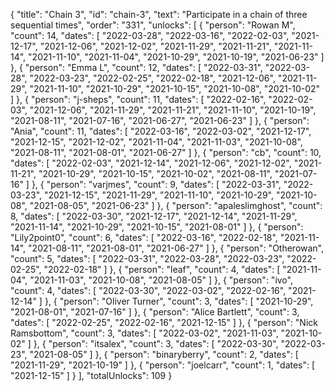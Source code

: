 {
  "title": "Chain 3",
  "id": "chain-3",
  "text": "Participate in a chain of three sequential times",
  "order": "331",
  "unlocks": [
    {
      "person": "Rowan M",
      "count": 14,
      "dates": [
        "2022-03-28",
        "2022-03-16",
        "2022-02-03",
        "2021-12-17",
        "2021-12-06",
        "2021-12-02",
        "2021-11-29",
        "2021-11-21",
        "2021-11-14",
        "2021-11-10",
        "2021-11-04",
        "2021-10-29",
        "2021-10-19",
        "2021-06-23"
      ]
    },
    {
      "person": "Emma L",
      "count": 12,
      "dates": [
        "2022-03-31",
        "2022-03-28",
        "2022-03-23",
        "2022-02-25",
        "2022-02-18",
        "2021-12-06",
        "2021-11-29",
        "2021-11-10",
        "2021-10-29",
        "2021-10-15",
        "2021-10-08",
        "2021-10-02"
      ]
    },
    {
      "person": "j-sheps",
      "count": 11,
      "dates": [
        "2022-02-16",
        "2022-02-03",
        "2021-12-06",
        "2021-11-29",
        "2021-11-21",
        "2021-11-10",
        "2021-10-19",
        "2021-08-11",
        "2021-07-16",
        "2021-06-27",
        "2021-06-23"
      ]
    },
    {
      "person": "Ania",
      "count": 11,
      "dates": [
        "2022-03-16",
        "2022-03-02",
        "2021-12-17",
        "2021-12-15",
        "2021-12-02",
        "2021-11-04",
        "2021-11-03",
        "2021-10-08",
        "2021-08-11",
        "2021-08-01",
        "2021-06-27"
      ]
    },
    {
      "person": "cb",
      "count": 10,
      "dates": [
        "2022-02-03",
        "2021-12-14",
        "2021-12-06",
        "2021-12-02",
        "2021-11-21",
        "2021-10-29",
        "2021-10-15",
        "2021-10-02",
        "2021-08-11",
        "2021-07-16"
      ]
    },
    {
      "person": "varjmes",
      "count": 9,
      "dates": [
        "2022-03-31",
        "2022-03-23",
        "2021-12-15",
        "2021-11-29",
        "2021-11-10",
        "2021-10-29",
        "2021-10-08",
        "2021-08-05",
        "2021-06-23"
      ]
    },
    {
      "person": "apaleslimghost",
      "count": 8,
      "dates": [
        "2022-03-30",
        "2021-12-17",
        "2021-12-14",
        "2021-11-29",
        "2021-11-14",
        "2021-10-29",
        "2021-10-15",
        "2021-08-01"
      ]
    },
    {
      "person": "Lily2point0",
      "count": 6,
      "dates": [
        "2022-03-16",
        "2022-02-18",
        "2021-11-14",
        "2021-08-11",
        "2021-08-01",
        "2021-06-27"
      ]
    },
    {
      "person": "Otherowan",
      "count": 5,
      "dates": [
        "2022-03-31",
        "2022-03-28",
        "2022-03-23",
        "2022-02-25",
        "2022-02-18"
      ]
    },
    {
      "person": "leaf",
      "count": 4,
      "dates": [
        "2021-11-04",
        "2021-11-03",
        "2021-10-08",
        "2021-08-05"
      ]
    },
    {
      "person": "ivo",
      "count": 4,
      "dates": [
        "2022-03-30",
        "2022-03-02",
        "2022-02-16",
        "2021-12-14"
      ]
    },
    {
      "person": "Oliver Turner",
      "count": 3,
      "dates": [
        "2021-10-29",
        "2021-08-01",
        "2021-07-16"
      ]
    },
    {
      "person": "Alice Bartlett",
      "count": 3,
      "dates": [
        "2022-02-25",
        "2022-02-16",
        "2021-12-15"
      ]
    },
    {
      "person": "Nick Ramsbottom",
      "count": 3,
      "dates": [
        "2022-03-02",
        "2021-11-03",
        "2021-10-02"
      ]
    },
    {
      "person": "itsalex",
      "count": 3,
      "dates": [
        "2022-03-30",
        "2022-03-23",
        "2021-08-05"
      ]
    },
    {
      "person": "binaryberry",
      "count": 2,
      "dates": [
        "2021-11-29",
        "2021-10-19"
      ]
    },
    {
      "person": "joelcarr",
      "count": 1,
      "dates": [
        "2021-12-15"
      ]
    }
  ],
  "totalUnlocks": 109
}